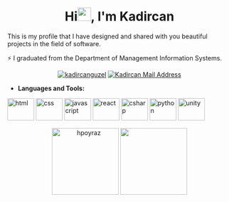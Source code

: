 <h1 align="center"--->Hi<img src="https://media.giphy.com/media/3pZipqyo1sqHDfJGtz/giphy.gif" width="30" data-canonical-src="https://media.giphy.com/media/hvRJCLFzcasrR4ia7z/giphy.gif" style="max-width: 100%;">, I'm Kadircan</h1>

This is my profile that I have designed and shared with you beautiful projects in the field of software.

⚡ I graduated from the Department of Management Information Systems.

<p align="center">   
<a href="https://www.linkedin.com/in/kadircan-g%C3%BCzel-0821001bb/" rel="nofollow"><img src="https://camo.githubusercontent.com/a80d00f23720d0bc9f55481cfcd77ab79e141606829cf16ec43f8cacc7741e46/68747470733a2f2f696d672e736869656c64732e696f2f62616467652f4c696e6b6564496e2d3030373742353f7374796c653d666f722d7468652d6261646765266c6f676f3d6c696e6b6564696e266c6f676f436f6c6f723d7768697465" alt="kadircanguzel" data-canonical-src="https://img.shields.io/badge/LinkedIn-0077B5?style=for-the-badge&amp;logo=linkedin&amp;logoColor=white" style="max-width:100%;"></a>
<a href="mailto:kadirguzel1212@gmail.com"><img alt="Kadircan Mail Address" src="https://camo.githubusercontent.com/571384769c09e0c66b45e39b5be70f68f552db3e2b2311bc2064f0d4a9f5983b/68747470733a2f2f696d672e736869656c64732e696f2f62616467652f476d61696c2d4431343833363f7374796c653d666f722d7468652d6261646765266c6f676f3d676d61696c266c6f676f436f6c6f723d7768697465" data-canonical-src="https://img.shields.io/badge/Gmail-D14836?style=for-the-badge&amp;logo=gmail&amp;logoColor=white" style="max-width:100%;"></a>
 </p>

- **Languages and Tools:**
 <p align="left">
 <img src="https://icongr.am/devicon/html5-original-wordmark.svg? size=128&color=currentColor" alt="html" width="60" height="50"/>
 <img src= "https://icongr.am/devicon/css3-original-wordmark.svg?size=128&color=currentColor" alt="css" width="60" height="50"/>
 <img src="https://icongr.am/devicon/javascript-original.svg?size=128&color=currentColor" alt="javascript" width="60" height="50"/>
 <img src="https://icongr.am/devicon/react-original-wordmark.svg?size=128&color=currentColor" alt="react" width="60" height="50"/>
 <img src="https://icongr.am/devicon/csharp-original.svg? size=128&color=currentColor" alt="csharp" width="60" height="50"/>
 <img src="https://icongr.am/devicon/python-original.svg? size=128&color=currentColor" alt="python" width="60" height="50"/>
 <img src="https://cdn.jsdelivr.net/gh/devicons/devicon/icons/unity/unity-original-wordmark.svg" alt="unity" width="60" height="50" />
</p>

<p align="center">
 <img height='150px' src="https://github-readme-stats.vercel.app/api?username=kadircanguzel&show_icons=true&theme=great-gatsby" alt="hpoyraz" />
<img align="" height='150px' src="https://github-readme-stats.vercel.app/api/top-langs/?username=kadircanguzel&hide_title=false&layout=compact&theme=gotham&count_private=true" />
</p>
